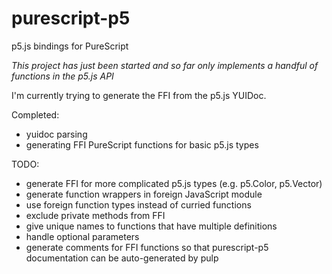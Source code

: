# purescript-p5

p5.js bindings for PureScript

*This project has just been started and so far only implements a handful of functions in the p5.js API*

I'm currently trying to generate the FFI from the p5.js YUIDoc.

Completed:
  * yuidoc parsing
  * generating FFI PureScript functions for basic p5.js types

TODO:
  * generate FFI for more complicated p5.js types (e.g. p5.Color, p5.Vector)
  * generate function wrappers in foreign JavaScript module
  * use foreign function types instead of curried functions
  * exclude private methods from FFI
  * give unique names to functions that have multiple definitions
  * handle optional parameters
  * generate comments for FFI functions so that purescript-p5 documentation can be auto-generated by pulp
